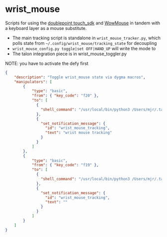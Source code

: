 # wrist_mouse

Scripts for using the [doublepoint touch_sdk](https://github.com/doublepointlab/touch-sdk-py) and [WowMouse](https://play.google.com/store/apps/details?id=io.port6.watchbridge&pcampaignid=web_share)
in tandem with a keyboard layer as a mouse substitute.


* The main tracking script is standalone in `wrist_mouse_tracker.py`, which polls state from `~/.config/wrist_mouse/tracking_state` for decoupling
* `wrist_mouse_config.py toggle|set OFF|HAND_UP` will write the mode to 
* The talon integration piece is in wrist_mouse_toggler.py

NOTE: you have to activate the defy first
```json
{
    "description": "Toggle wrist_mouse state via dygma macros",
    "manipulators": [
        {
            "type": "basic",
            "from": { "key_code": "f20" },
            "to": [
              {
                "shell_command": "/usr/local/bin/python3 /Users/mjr/.talon/user/wrist_mouse/wrist_mouse_config.py set HAND_UP"
              },
              {
                "set_notification_message": {
                  "id": "wrist_mouse_tracking",
                  "text": "wrist mouse tracking"
                }
              }
            ]
        },
        {
            "type": "basic",
            "from": { "key_code": "f19" },
            "to": [
              {
                "shell_command": "/usr/local/bin/python3 /Users/mjr/.talon/user/wrist_mouse/wrist_mouse_config.py set OFF"
              },
              {
                "set_notification_message": {
                  "id": "wrist_mouse_tracking",
                  "text": ""
                }
              }
            ]
        }
    ]
}
```